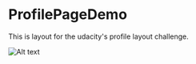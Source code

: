 # ProfilePageDemo
This is layout for the udacity's profile layout challenge.

![Alt text](C:\Users\Ron\Pictures\Screenshots\profilelayoutdemo.png?raw=true "Title")
